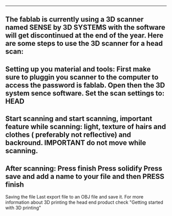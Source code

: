 
---
The fablab is currently using a 3D scanner named SENSE by 3D SYSTEMS with the software will get discontinued at the end of the year. 
Here are some steps to use the 3D scanner for a head scan:
---

Setting up you material and tools:
First make sure to pluggin you scanner to the computer to access the password is fablab. Open then the 3D system sence software. 
Set the scan settings to: HEAD
---
Start scanning
and start scanning, important feature while scanning: light, texture of hairs and clothes ( preferably not reflective) and backround.
IMPORTANT do not move while scanning.
---
After scanning: 
Press finish
Press solidify
Press save and add a name to your file
and then 
PRESS finish
---
Saving the file
Last export file to an OBJ file and save it.
For more information about 3D printing the head end product check "Getting started with 3D printing"